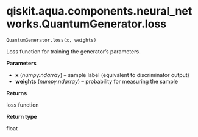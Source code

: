 # qiskit.aqua.components.neural\_networks.QuantumGenerator.loss

`QuantumGenerator.loss(x, weights)`

Loss function for training the generator’s parameters.

**Parameters**

*   **x** (*numpy.ndarray*) – sample label (equivalent to discriminator output)
*   **weights** (*numpy.ndarray*) – probability for measuring the sample

**Returns**

loss function

**Return type**

float
